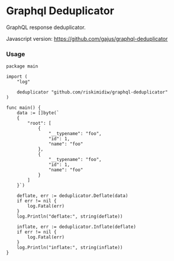 # Graphql Deduplicator
GraphQL response deduplicator.

Javascript version: https://github.com/gajus/graphql-deduplicator 

### Usage

```
package main

import (
	"log"

	deduplicator "github.com/riskimidiw/graphql-deduplicator"
)

func main() {
    data := []byte(`
    {
        "root": [
            {
                "__typename": "foo",
                "id": 1,
                "name": "foo"
            },
            {
                "__typename": "foo",
                "id": 1,
                "name": "foo"
            }
        ]
    }`)

    deflate, err := deduplicator.Deflate(data)
    if err != nil {
        log.Fatal(err)
    }
    log.Println("deflate:", string(deflate))

    inflate, err := deduplicator.Inflate(deflate)
    if err != nil {
        log.Fatal(err)
    }
    log.Println("inflate:", string(inflate))
}
```
